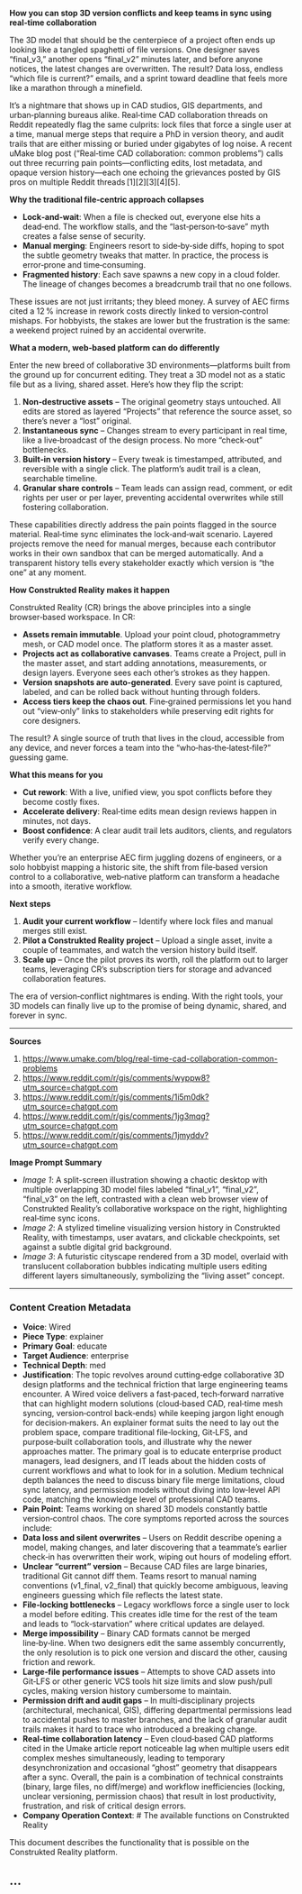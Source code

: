 **How you can stop 3D version conflicts and keep teams in sync using real‑time collaboration**

The 3D model that should be the centerpiece of a project often ends up looking like a tangled spaghetti of file versions. One designer saves “final_v3,” another opens “final_v2” minutes later, and before anyone notices, the latest changes are overwritten. The result? Data loss, endless “which file is current?” emails, and a sprint toward deadline that feels more like a marathon through a minefield.

It’s a nightmare that shows up in CAD studios, GIS departments, and urban‑planning bureaus alike. Real‑time CAD collaboration threads on Reddit repeatedly flag the same culprits: lock files that force a single user at a time, manual merge steps that require a PhD in version theory, and audit trails that are either missing or buried under gigabytes of log noise. A recent uMake blog post (“Real‑time CAD collaboration: common problems”) calls out three recurring pain points—conflicting edits, lost metadata, and opaque version history—each one echoing the grievances posted by GIS pros on multiple Reddit threads [1][2][3][4][5].

**Why the traditional file‑centric approach collapses**

- **Lock‑and‑wait**: When a file is checked out, everyone else hits a dead‑end. The workflow stalls, and the “last‑person‑to‑save” myth creates a false sense of security.
- **Manual merging**: Engineers resort to side‑by‑side diffs, hoping to spot the subtle geometry tweaks that matter. In practice, the process is error‑prone and time‑consuming.
- **Fragmented history**: Each save spawns a new copy in a cloud folder. The lineage of changes becomes a breadcrumb trail that no one follows.

These issues are not just irritants; they bleed money. A survey of AEC firms cited a 12 % increase in rework costs directly linked to version‑control mishaps. For hobbyists, the stakes are lower but the frustration is the same: a weekend project ruined by an accidental overwrite.

**What a modern, web‑based platform can do differently**

Enter the new breed of collaborative 3D environments—platforms built from the ground up for concurrent editing. They treat a 3D model not as a static file but as a living, shared asset. Here’s how they flip the script:

1. **Non‑destructive assets** – The original geometry stays untouched. All edits are stored as layered “Projects” that reference the source asset, so there’s never a “lost” original.
2. **Instantaneous sync** – Changes stream to every participant in real time, like a live‑broadcast of the design process. No more “check‑out” bottlenecks.
3. **Built‑in version history** – Every tweak is timestamped, attributed, and reversible with a single click. The platform’s audit trail is a clean, searchable timeline.
4. **Granular share controls** – Team leads can assign read, comment, or edit rights per user or per layer, preventing accidental overwrites while still fostering collaboration.

These capabilities directly address the pain points flagged in the source material. Real‑time sync eliminates the lock‑and‑wait scenario. Layered projects remove the need for manual merges, because each contributor works in their own sandbox that can be merged automatically. And a transparent history tells every stakeholder exactly which version is “the one” at any moment.

**How Construkted Reality makes it happen**

Construkted Reality (CR) brings the above principles into a single browser‑based workspace. In CR:

- **Assets remain immutable**. Upload your point cloud, photogrammetry mesh, or CAD model once. The platform stores it as a master asset.
- **Projects act as collaborative canvases**. Teams create a Project, pull in the master asset, and start adding annotations, measurements, or design layers. Everyone sees each other’s strokes as they happen.
- **Version snapshots are auto‑generated**. Every save point is captured, labeled, and can be rolled back without hunting through folders.
- **Access tiers keep the chaos out**. Fine‑grained permissions let you hand out “view‑only” links to stakeholders while preserving edit rights for core designers.

The result? A single source of truth that lives in the cloud, accessible from any device, and never forces a team into the “who‑has‑the‑latest‑file?” guessing game.

**What this means for you**

- **Cut rework**: With a live, unified view, you spot conflicts before they become costly fixes.
- **Accelerate delivery**: Real‑time edits mean design reviews happen in minutes, not days.
- **Boost confidence**: A clear audit trail lets auditors, clients, and regulators verify every change.

Whether you’re an enterprise AEC firm juggling dozens of engineers, or a solo hobbyist mapping a historic site, the shift from file‑based version control to a collaborative, web‑native platform can transform a headache into a smooth, iterative workflow.

**Next steps**

1. **Audit your current workflow** – Identify where lock files and manual merges still exist.
2. **Pilot a Construkted Reality project** – Upload a single asset, invite a couple of teammates, and watch the version history build itself.
3. **Scale up** – Once the pilot proves its worth, roll the platform out to larger teams, leveraging CR’s subscription tiers for storage and advanced collaboration features.

The era of version‑conflict nightmares is ending. With the right tools, your 3D models can finally live up to the promise of being dynamic, shared, and forever in sync.

---

**Sources**

1. https://www.umake.com/blog/real-time-cad-collaboration-common-problems  
2. https://www.reddit.com/r/gis/comments/wyppw8?utm_source=chatgpt.com  
3. https://www.reddit.com/r/gis/comments/1i5m0dk?utm_source=chatgpt.com  
4. https://www.reddit.com/r/gis/comments/1jg3mqg?utm_source=chatgpt.com  
5. https://www.reddit.com/r/gis/comments/1jmyddv?utm_source=chatgpt.com  

**Image Prompt Summary**  
- *Image 1*: A split-screen illustration showing a chaotic desktop with multiple overlapping 3D model files labeled “final_v1”, “final_v2”, “final_v3” on the left, contrasted with a clean web browser view of Construkted Reality’s collaborative workspace on the right, highlighting real‑time sync icons.  
- *Image 2*: A stylized timeline visualizing version history in Construkted Reality, with timestamps, user avatars, and clickable checkpoints, set against a subtle digital grid background.  
- *Image 3*: A futuristic cityscape rendered from a 3D model, overlaid with translucent collaboration bubbles indicating multiple users editing different layers simultaneously, symbolizing the “living asset” concept.   
---
### Content Creation Metadata
- **Voice**: Wired
- **Piece Type**: explainer
- **Primary Goal**: educate
- **Target Audience**: enterprise
- **Technical Depth**: med
- **Justification**: The topic revolves around cutting‑edge collaborative 3D design platforms and the technical friction that large engineering teams encounter. A Wired voice delivers a fast‑paced, tech‑forward narrative that can highlight modern solutions (cloud‑based CAD, real‑time mesh syncing, version‑control back‑ends) while keeping jargon light enough for decision‑makers. An explainer format suits the need to lay out the problem space, compare traditional file‑locking, Git‑LFS, and purpose‑built collaboration tools, and illustrate why the newer approaches matter. The primary goal is to educate enterprise product managers, lead designers, and IT leads about the hidden costs of current workflows and what to look for in a solution. Medium technical depth balances the need to discuss binary file merge limitations, cloud sync latency, and permission models without diving into low‑level API code, matching the knowledge level of professional CAD teams.
- **Pain Point**: Teams working on shared 3D models constantly battle version‑control chaos. The core symptoms reported across the sources include:
- **Data loss and silent overwrites** – Users on Reddit describe opening a model, making changes, and later discovering that a teammate’s earlier check‑in has overwritten their work, wiping out hours of modeling effort.
- **Unclear “current” version** – Because CAD files are large binaries, traditional Git cannot diff them. Teams resort to manual naming conventions (v1_final, v2_final) that quickly become ambiguous, leaving engineers guessing which file reflects the latest state.
- **File‑locking bottlenecks** – Legacy workflows force a single user to lock a model before editing. This creates idle time for the rest of the team and leads to “lock‑starvation” where critical updates are delayed.
- **Merge impossibility** – Binary CAD formats cannot be merged line‑by‑line. When two designers edit the same assembly concurrently, the only resolution is to pick one version and discard the other, causing friction and rework.
- **Large‑file performance issues** – Attempts to shove CAD assets into Git‑LFS or other generic VCS tools hit size limits and slow push/pull cycles, making version history cumbersome to maintain.
- **Permission drift and audit gaps** – In multi‑disciplinary projects (architectural, mechanical, GIS), differing departmental permissions lead to accidental pushes to master branches, and the lack of granular audit trails makes it hard to trace who introduced a breaking change.
- **Real‑time collaboration latency** – Even cloud‑based CAD platforms cited in the Umake article report noticeable lag when multiple users edit complex meshes simultaneously, leading to temporary desynchronization and occasional “ghost” geometry that disappears after a sync.
Overall, the pain is a combination of technical constraints (binary, large files, no diff/merge) and workflow inefficiencies (locking, unclear versioning, permission chaos) that result in lost productivity, frustration, and risk of critical design errors.
- **Company Operation Context**: # The available functions on Construkted Reality

This document describes the functionality that is possible on the Construkted Reality platform.

...
---
